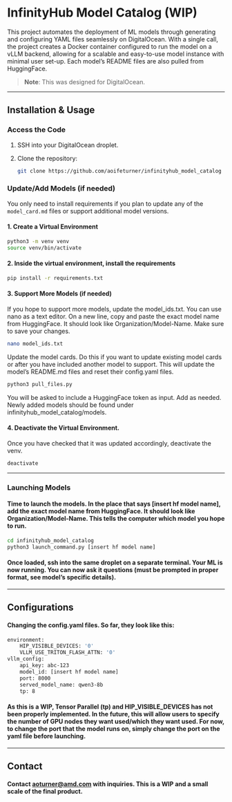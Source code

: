 # InfinityHub Model Catalog (WIP)

This project automates the deployment of ML models through generating and configuring YAML files seamlessly on DigitalOcean. With a single call, the project creates a Docker container configured to run the model on a vLLM backend, allowing for a scalable and easy-to-use model instance with minimal user set-up. Each model’s README files are also pulled from HuggingFace.

> **Note**: This was designed for DigitalOcean.

---

## Installation & Usage

### Access the Code

1. SSH into your DigitalOcean droplet.
2. Clone the repository:

   ```bash
   git clone https://github.com/aoifeturner/infinityhub_model_catalog

### Update/Add Models (if needed)

You only need to install requirements if you plan to update any of the `model_card.md` files or support additional model versions.

#### 1. Create a Virtual Environment

```bash
python3 -m venv venv
source venv/bin/activate
```

#### 2. Inside the virtual environment, install the requirements

```bash
pip install -r requirements.txt
```

#### 3. Support More Models (if needed)
If you hope to support more models, update the model_ids.txt. You can use nano as a text editor. On a new line, copy and paste the exact model name from HuggingFace. It should look like Organization/Model-Name. Make sure to save your changes.

```bash
nano model_ids.txt
```

Update the model cards. Do this if you want to update existing model cards or after you have included another model to support. This will update the model’s README.md files and reset their  config.yaml files.
```bash
python3 pull_files.py
```
You will be asked to include a HuggingFace token as input. Add as needed.
Newly added models should be found under infinityhub_model_catalog/models. 

#### 4. Deactivate the Virtual Environment.
Once you have checked that it was updated accordingly, deactivate the venv.
```bash
deactivate
```
---
### Launching Models

#### Time to launch the models. In the place that says [insert hf model name], add the exact model name from HuggingFace. It should look like Organization/Model-Name. This tells the computer which model you hope to run.
```bash
cd infinityhub_model_catalog
python3 launch_command.py [insert hf model name]
```
#### Once loaded, ssh into the same droplet on a separate terminal. Your ML is now running. You can now ask it questions (must be prompted in proper format, see model’s specific details).

---
## Configurations

#### Changing the config.yaml files. So far, they look like this:
```bash
environment:
    HIP_VISIBLE_DEVICES: '0'
    VLLM_USE_TRITON_FLASH_ATTN: '0'
vllm_config:
    api_key: abc-123
    model_id: [insert hf model name]
    port: 8000
    served_model_name: qwen3-8b
    tp: 8
```

#### As this is a WIP, Tensor Parallel (tp) and HIP_VISIBLE_DEVICES has not been properly implemented. In the future, this will allow users to specify the number of GPU nodes they want used/which they want used. For now, to change the port that the model runs on, simply change the port on the yaml file before launching. 

---
## Contact
#### Contact aoturner@amd.com with inquiries. This is a WIP and a small scale of the final product.